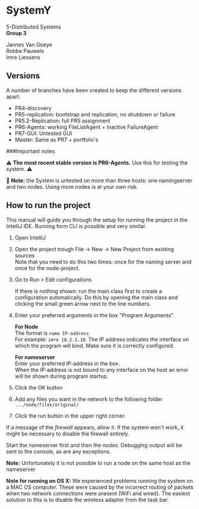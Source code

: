 # SystemY
5-Distributed Systems  
**Group 3**

Jannes Van Goeye  
Robbe Pauwels  
Imre Liessens  

## Versions
A number of branches have been created to keep the different versions apart.  

* PR4-discovery  
* PR5-replication: bootstrap and replication, no shutdown or failure  
* PR5.2-Replication: full PR5 assignment  
* PR6-Agents: working FileListAgent + inactive FailureAgent
* PR7-GUI: Untested GUI  
* Master: Same as PR7 + portfolio's  

###Important notes  

⚠️ **The most recent stable version is PR6-Agents.** Use this for testing the system. ⚠️  

🛑 **Note:** the System is untested on more than three hosts: one namingserver and two nodes. Using more nodes is at your own risk.  

## How to run the project  
This manual will guide you through the setup for running the project in the IntelliJ IDE. Running form CLI is possible and very similar.  

1. Open IntelliJ  
2. Open the project trough File -> New -> New Project from existing sources  
	Note that you need to do this two times: once for the naming server and once for the node-project.

2. Go to Run > Edit configurations  

      If there is nothing shown: run the main class first to create a configuration automatically. Do this by opening the main class and clicking the small green arrow next to the line numbers.
3. Enter your preferred arguments in the box "Program Arguments".  

    **For Node**  
    The format is ``name IP-address``  
    For example: ``imre 10.2.1.10``. The IP address indicates the interface on which the program will bind. Make sure it is correctly configured.  

    **For nameserver**  
    Enter your preferred IP-address in the box.  
    When the IP-address is not bound to any interface on the host an error will be shown during program startup.

4. Click the OK button
5. Add any files you want in the network to the following folder ```.../node/files/original/```
5. Click the run button in the upper right corner.

If a message of the *firewall* appears, allow it. If the system won't work, it might be necessary to disable the firewall entirely.

Start the nameserver first and then the nodes. Debugging output will be sent to the console, as are any exceptions.

**Note:** Unfortunately it is not possible to run a node on the same host as the nameserver

**Note for running on OS X:** We experienced problems running the system on a MAC OS computer. These were caused by the incorrect routing of packets when two network connections were present (WiFi and wired). The easiest solution to this is to disable the wireless adapter from the task bar.
